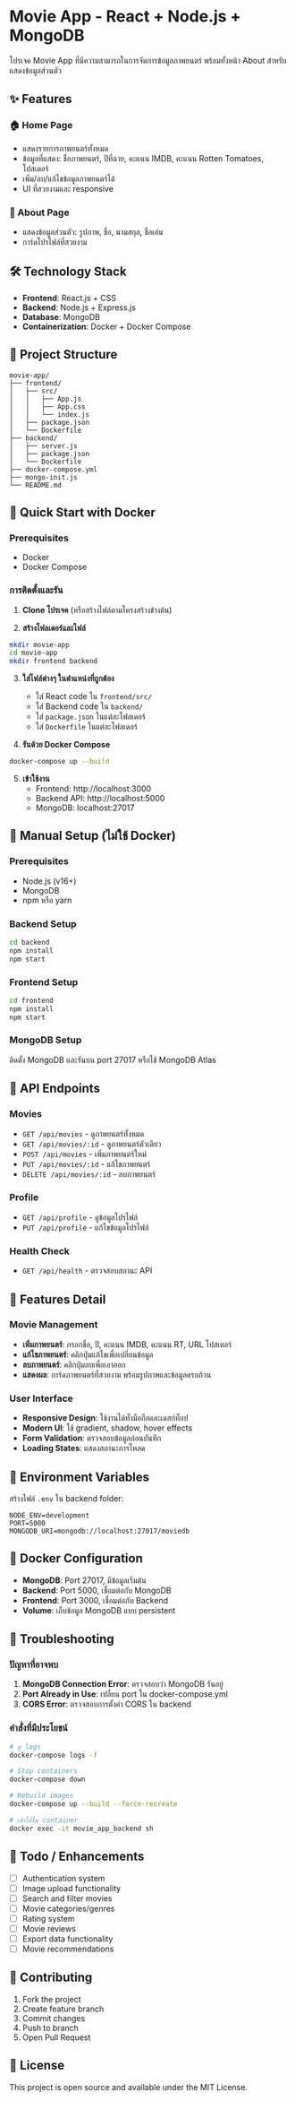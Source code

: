 # Movie App - React + Node.js + MongoDB

โปรเจค Movie App ที่มีความสามารถในการจัดการข้อมูลภาพยนตร์ พร้อมทั้งหน้า About สำหรับแสดงข้อมูลส่วนตัว

## ✨ Features

### 🏠 Home Page
- แสดงรายการภาพยนตร์ทั้งหมด
- ข้อมูลที่แสดง: ชื่อภาพยนตร์, ปีที่ฉาย, คะแนน IMDB, คะแนน Rotten Tomatoes, โปสเตอร์
- เพิ่ม/ลบ/แก้ไขข้อมูลภาพยนตร์ได้
- UI ที่สวยงามและ responsive

### 👤 About Page
- แสดงข้อมูลส่วนตัว: รูปภาพ, ชื่อ, นามสกุล, ชื่อเล่น
- การ์ดโปรไฟล์ที่สวยงาม

## 🛠 Technology Stack

- **Frontend**: React.js + CSS
- **Backend**: Node.js + Express.js
- **Database**: MongoDB
- **Containerization**: Docker + Docker Compose

## 📁 Project Structure

```
movie-app/
├── frontend/
│   ├── src/
│   │   ├── App.js
│   │   ├── App.css
│   │   └── index.js
│   ├── package.json
│   └── Dockerfile
├── backend/
│   ├── server.js
│   ├── package.json
│   └── Dockerfile
├── docker-compose.yml
├── mongo-init.js
└── README.md
```

## 🚀 Quick Start with Docker

### Prerequisites
- Docker
- Docker Compose

### การติดตั้งและรัน

1. **Clone โปรเจค** (หรือสร้างไฟล์ตามโครงสร้างข้างต้น)

2. **สร้างโฟลเดอร์และไฟล์**
```bash
mkdir movie-app
cd movie-app
mkdir frontend backend
```

3. **ใส่ไฟล์ต่างๆ ในตำแหน่งที่ถูกต้อง**
   - ใส่ React code ใน `frontend/src/`
   - ใส่ Backend code ใน `backend/`
   - ใส่ `package.json` ในแต่ละโฟลเดอร์
   - ใส่ `Dockerfile` ในแต่ละโฟลเดอร์

4. **รันด้วย Docker Compose**
```bash
docker-compose up --build
```

5. **เข้าใช้งาน**
   - Frontend: http://localhost:3000
   - Backend API: http://localhost:5000
   - MongoDB: localhost:27017

## 🔧 Manual Setup (ไม่ใช้ Docker)

### Prerequisites
- Node.js (v16+)
- MongoDB
- npm หรือ yarn

### Backend Setup
```bash
cd backend
npm install
npm start
```

### Frontend Setup
```bash
cd frontend
npm install
npm start
```

### MongoDB Setup
ติดตั้ง MongoDB และรันบน port 27017 หรือใช้ MongoDB Atlas

## 📡 API Endpoints

### Movies
- `GET /api/movies` - ดูภาพยนตร์ทั้งหมด
- `GET /api/movies/:id` - ดูภาพยนตร์ตัวเดียว
- `POST /api/movies` - เพิ่มภาพยนตร์ใหม่
- `PUT /api/movies/:id` - แก้ไขภาพยนตร์
- `DELETE /api/movies/:id` - ลบภาพยนตร์

### Profile
- `GET /api/profile` - ดูข้อมูลโปรไฟล์
- `PUT /api/profile` - แก้ไขข้อมูลโปรไฟล์

### Health Check
- `GET /api/health` - ตรวจสอบสถานะ API

## 🎨 Features Detail

### Movie Management
- **เพิ่มภาพยนตร์**: กรอกชื่อ, ปี, คะแนน IMDB, คะแนน RT, URL โปสเตอร์
- **แก้ไขภาพยนตร์**: คลิกปุ่มแก้ไขเพื่อเปลี่ยนข้อมูล
- **ลบภาพยนตร์**: คลิกปุ่มลบเพื่อเอาออก
- **แสดงผล**: การ์ดภาพยนตร์ที่สวยงาม พร้อมรูปภาพและข้อมูลครบถ้วน

### User Interface
- **Responsive Design**: ใช้งานได้ทั้งมือถือและเดสก์ท็อป
- **Modern UI**: ใช้ gradient, shadow, hover effects
- **Form Validation**: ตรวจสอบข้อมูลก่อนบันทึก
- **Loading States**: แสดงสถานะการโหลด

## 🔐 Environment Variables

สร้างไฟล์ `.env` ใน backend folder:
```
NODE_ENV=development
PORT=5000
MONGODB_URI=mongodb://localhost:27017/moviedb
```

## 🐳 Docker Configuration

- **MongoDB**: Port 27017, มีข้อมูลเริ่มต้น
- **Backend**: Port 5000, เชื่อมต่อกับ MongoDB
- **Frontend**: Port 3000, เชื่อมต่อกับ Backend
- **Volume**: เก็บข้อมูล MongoDB แบบ persistent

## 🚨 Troubleshooting

### ปัญหาที่อาจพบ
1. **MongoDB Connection Error**: ตรวจสอบว่า MongoDB รันอยู่
2. **Port Already in Use**: เปลี่ยน port ใน docker-compose.yml
3. **CORS Error**: ตรวจสอบการตั้งค่า CORS ใน backend

### คำสั่งที่มีประโยชน์
```bash
# ดู logs
docker-compose logs -f

# Stop containers
docker-compose down

# Rebuild images
docker-compose up --build --force-recreate

# เข้าไปใน container
docker exec -it movie_app_backend sh
```

## 📝 Todo / Enhancements

- [ ] Authentication system
- [ ] Image upload functionality
- [ ] Search and filter movies
- [ ] Movie categories/genres
- [ ] Rating system
- [ ] Movie reviews
- [ ] Export data functionality
- [ ] Movie recommendations

## 🤝 Contributing

1. Fork the project
2. Create feature branch
3. Commit changes
4. Push to branch
5. Open Pull Request

## 📄 License

This project is open source and available under the MIT License.